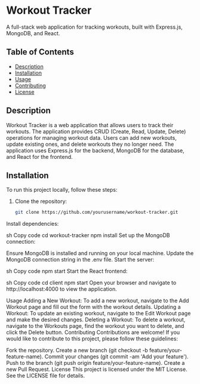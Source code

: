 # Workout Tracker

A full-stack web application for tracking workouts, built with Express.js, MongoDB, and React.

## Table of Contents

- [Description](#description)
- [Installation](#installation)
- [Usage](#usage)
- [Contributing](#contributing)
- [License](#license)

## Description

Workout Tracker is a web application that allows users to track their workouts. The application provides CRUD (Create, Read, Update, Delete) operations for managing workout data. Users can add new workouts, update existing ones, and delete workouts they no longer need. The application uses Express.js for the backend, MongoDB for the database, and React for the frontend.

## Installation

To run this project locally, follow these steps:

1. Clone the repository:

   ```sh
   git clone https://github.com/yourusername/workout-tracker.git
Install dependencies:

sh
Copy code
cd workout-tracker
npm install
Set up the MongoDB connection:

Ensure MongoDB is installed and running on your local machine.
Update the MongoDB connection string in the .env file.
Start the server:

sh
Copy code
npm start
Start the React frontend:

sh
Copy code
cd client
npm start
Open your browser and navigate to http://localhost:4000 to view the application.

Usage
Adding a New Workout: To add a new workout, navigate to the Add Workout page and fill out the form with the workout details.
Updating a Workout: To update an existing workout, navigate to the Edit Workout page and make the desired changes.
Deleting a Workout: To delete a workout, navigate to the Workouts page, find the workout you want to delete, and click the Delete button.
Contributing
Contributions are welcome! If you would like to contribute to this project, please follow these guidelines:

Fork the repository.
Create a new branch (git checkout -b feature/your-feature-name).
Commit your changes (git commit -am 'Add your feature').
Push to the branch (git push origin feature/your-feature-name).
Create a new Pull Request.
License
This project is licensed under the MIT License. See the LICENSE file for details.
